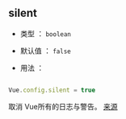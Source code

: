## silent

- 类型 ： `boolean`

- 默认值 ： `false`

- 用法 ：

```javascript

Vue.config.silent = true

```
取消 Vue所有的日志与警告。
[来源](https://cn.vuejs.org/v2/api/#silent)
